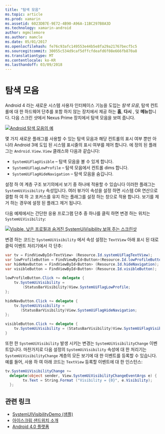 ```yaml
---
title: "탐색 모음"
ms.topic: article
ms.prod: xamarin
ms.assetid: 6023DB7E-9E72-4B90-A96A-11BC297B8A3D
ms.technology: xamarin-android
author: mgmclemore
ms.author: mamcle
ms.date: 05/01/2017
ms.openlocfilehash: fe76c93afc149553e44b5e8fa29a21767becf5c5
ms.sourcegitcommit: 30055c534d9caf5dffcfdeafd6f08e666fb870a8
ms.translationtype: MT
ms.contentlocale: ko-KR
ms.lasthandoff: 03/09/2018
---
```

# <a name="navigation-bar"></a>탐색 모음

Android 4 라는 새로운 시스템 사용자 인터페이스 기능을 도입는 *탐색 모음*, 탐색 컨트롤에 대 한 하드웨어 단추를 포함 하지 않는 장치에서 제공 하는 **홈**, **다시** , 및 **메뉴**합니다.
다음 스크린 샷에서 Nexus Prime 장치에서 탐색 모음을 보여 줍니다.

 [![Android 탐색 모음의 예](navigation-bar-images/19-navbar.png)](navigation-bar-images/19-navbar.png#lightbox)

몇 가지 새로운 플래그를 사용할 수 있는 탐색 모음과 해당 컨트롤의 표시 여부 뿐만 아니라 Android 3에 도입 된 시스템 표시줄의 표시 여부를 제어 합니다. 에 정의 된 플래그는 `Android.View.View` 클래스와 다음과 같습니다:

-   `SystemUiFlagVisible` &ndash; 탐색 모음을 볼 수 있게 합니다. 
-   `SystemUiFlagLowProfile` &ndash; 탐색 모음에서 컨트롤 dims 합니다. 
-   `SystemUiFlagHideNavigation` &ndash; 탐색 모음을 숨깁니다. 


설정 하 여 계층 구조 보기의에서 보기 중 하나에 적용할 수 있습니다 이러한 플래그는 `SystemUiVisibility` 속성입니다. 여러 뷰가이 속성을 설정 하면 시스템 OR 연산으로 결합 하 여 하 고 포커스를 유지 하는 플래그를 설정 하는 창으로 적용 합니다. 보기를 제거 하는 경우에 설정 된 플래그 제거 됩니다.

다음 예제에서는 간단한 응용 프로그램 단추 중 하나를 클릭 하면 변경 하는 위치는 `SystemUiVisibility`:

 [![Visible, 낮은 프로필과 숨겨진 SystemUiVisibility 보여 주는 스크린샷](navigation-bar-images/18-systemuivisibility.png)](navigation-bar-images/18-systemuivisibility.png#lightbox)

변경 하는 코드는 `SystemUiVisibility` 에서 속성 설정는 `TextView` 아래 표시 된 대로 클릭 이벤트 처리기에서 각 단추:

```csharp
var tv = FindViewById<TextView> (Resource.Id.systemUiFlagTextView);
var lowProfileButton = FindViewById<Button>(Resource.Id.lowProfileButton);
var hideNavButton = FindViewById<Button> (Resource.Id.hideNavigation);
var visibleButton = FindViewById<Button> (Resource.Id.visibleButton);
           
lowProfileButton.Click += delegate {
    tv.SystemUiVisibility =
        (StatusBarVisibility)View.SystemUiFlagLowProfile;
};
           
hideNavButton.Click += delegate {
    tv.SystemUiVisibility =
       (StatusBarVisibility)View.SystemUiFlagHideNavigation;        
};
           
visibleButton.Click += delegate {
    tv.SystemUiVisibility = (StatusBarVisibility)View.SystemUiFlagVisible;
}
```

또한 한 `SystemUiVisibility` 발생 시키는 변경는 `SystemUiVisibilityChange` 이벤트입니다. 마찬가지로 다음 설정의 `SystemUiVisibility` 속성에 대 한 처리기는 `SystemUiVisibilityChange` 계층의 모든 보기에 대 한 이벤트를 등록할 수 있습니다. 예를 들어, 사용 하 여 아래 코드는 `TextView` 등록할 이벤트에 대 한 인스턴스:

```csharp
tv.SystemUiVisibilityChange +=
  delegate(object sender, View.SystemUiVisibilityChangeEventArgs e) {
        tv.Text = String.Format ("Visibility = {0}", e.Visibility);
  };
```



## <a name="related-links"></a>관련 링크

- [SystemUIVisibilityDemo (샘플)](https://developer.xamarin.com/samples/monodroid/SystemUIVisibilityDemo/)
- [아이스크림 샌드위치 소개](http://www.android.com/about/ice-cream-sandwich/)
- [Android 4.0 플랫폼](http://developer.android.com/sdk/android-4.0.html)
